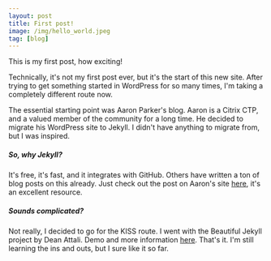 ```yaml
---
layout: post
title: First post!
image: /img/hello_world.jpeg
tag: [blog]
---
```


This is my first post, how exciting!

Technically, it's not my first post ever, but it's the start of this new site.
After trying to get something started in WordPress for so many times,
I'm taking a completely different route now.

The essential starting point was Aaron Parker's blog. Aaron is a Citrix CTP, and a valued member of the community for a long time. He decided to migrate his WordPress site to Jekyll. I didn't have anything to migrate from, but I was inspired.

##### So, why Jekyll?
It's free, it's fast, and it integrates with GitHub. Others have written a ton of blog posts on this already. Just check out the post on Aaron's site [here](https://stealthpuppy.com/goodbye-wordpess-hello-jekyll/#undefined), it's an excellent resource.

##### Sounds complicated?
Not really, I decided to go for the KISS route. I went with the Beautiful Jekyll project by Dean Attali. Demo and more information [here](https://deanattali.com/beautiful-jekyll/). That's it. I'm still learning the ins and outs, but I sure like it so far.
